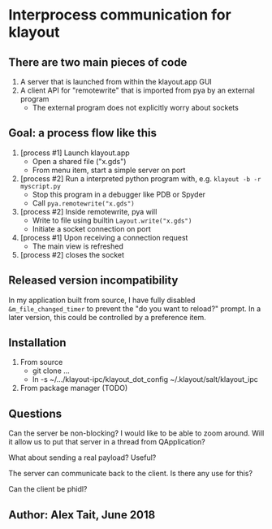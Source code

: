 # Interprocess communication for klayout

## There are two main pieces of code
1. A server that is launched from within the klayout.app GUI
2. A client API for "remotewrite" that is imported from pya by an external program
    - The external program does not explicitly worry about sockets

## Goal: a process flow like this
1. [process #1] Launch klayout.app
    - Open a shared file ("x.gds")
    - From menu item, start a simple server on port <XXY>
2. [process #2] Run a interpreted python program with, e.g. `klayout -b -r myscript.py`
    - Stop this program in a debugger like PDB or Spyder
    - Call `pya.remotewrite("x.gds")`
3. [process #2] Inside remotewrite, pya will
    - Write to file using builtin `Layout.write("x.gds")`
    - Initiate a socket connection on port <XXY>
4. [process #1] Upon receiving a connection request
    - The main view is refreshed
5. [process #2] closes the socket


## Released version incompatibility
In my application built from source, I have fully disabled `&m_file_changed_timer` to prevent the "do you want to reload?" prompt. In a later version, this could be controlled by a preference item.


## Installation
1. From source
    - git clone ...
    - ln -s ~/.../klayout-ipc/klayout_dot_config ~/.klayout/salt/klayout_ipc
2. From package manager (TODO)


## Questions
Can the server be non-blocking? I would like to be able to zoom around. Will it allow us to put that server in a thread from QApplication?

What about sending a real payload? Useful?

The server can communicate back to the client. Is there any use for this?

Can the client be phidl?

## Author: Alex Tait, June 2018